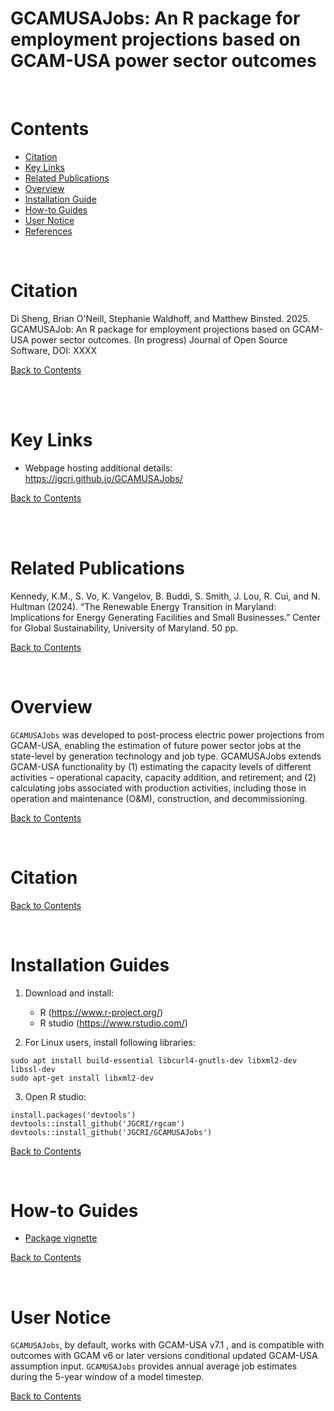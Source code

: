 # GCAMUSAJobs: An R package for employment projections based on GCAM-USA power sector outcomes

<br />

<!-------------------------->
<!-------------------------->
# <a name="Contents"></a>Contents
<!-------------------------->
<!-------------------------->

- [Citation](#Citation)
- [Key Links](#KeyLinks)
- [Related Publications](#RelatedPublications)
- [Overview](#Overview)
- [Installation Guide](#InstallGuides)
- [How-to Guides](#How-toGuides)
- [User Notice](#UserNotice)
- [References](#References)

<br />

<!-------------------------->
<!-------------------------->
# <a name="Citation"></a>Citation
<!-------------------------->
<!-------------------------->

Di Sheng, Brian O'Neill, Stephanie Waldhoff, and Matthew Binsted. 2025. GCAMUSAJob: 
An R package for employment projections based on GCAM-USA power sector outcomes. 
(In progress) Journal of Open Source Software, DOI: XXXX

[Back to Contents](#Contents)

<br />

<br />

<!-------------------------->
<!-------------------------->
# <a name="KeyLinks"></a>Key Links
<!-------------------------->
<!-------------------------->

- Webpage hosting additional details: https://jgcri.github.io/GCAMUSAJobs/

[Back to Contents](#Contents)

<br />

<br />

<!-------------------------->
<!-------------------------->
# <a name="RelatedPublications"></a>Related Publications
<!-------------------------->
<!-------------------------->

Kennedy, K.M., S. Vo, K. Vangelov, B. Buddi, S. Smith, J. Lou, R. Cui, and N. Hultman (2024). “The Renewable Energy Transition in Maryland: Implications for Energy Generating Facilities and Small Businesses.” Center for Global Sustainability, University of Maryland. 50 pp.

[Back to Contents](#Contents)

<br />

<!-------------------------->
<!-------------------------->
# <a name="Overview"></a>Overview
<!-------------------------->
<!-------------------------->

`GCAMUSAJobs` was developed to post-process electric power projections from GCAM-USA, enabling the estimation of future power sector jobs at the state-level by generation technology and job type. GCAMUSAJobs extends GCAM-USA functionality by (1) estimating the capacity levels of different activities – operational capacity, capacity addition, and retirement; and (2) calculating jobs associated with production activities, including those in operation and maintenance (O&M), construction, and decommissioning.

[Back to Contents](#Contents)

<br />

<!-------------------------->
<!-------------------------->
# <a name="Citation"></a>Citation
<!-------------------------->
<!-------------------------->


[Back to Contents](#Contents)

<br />


<!-------------------------->
<!-------------------------->
# <a name="InstallationGuides"></a>Installation Guides
<!-------------------------->
<!-------------------------->

1. Download and install:

    - R (https://www.r-project.org/)
    - R studio (https://www.rstudio.com/)

2. For Linux users, install following libraries:

```
sudo apt install build-essential libcurl4-gnutls-dev libxml2-dev libssl-dev
sudo apt-get install libxml2-dev
```
    
3. Open R studio:

```
install.packages('devtools')
devtools::install_github('JGCRI/rgcam')
devtools::install_github('JGCRI/GCAMUSAJobs')
```

[Back to Contents](#Contents)

<br />


<!-------------------------->
<!-------------------------->
# <a name="How-toGuides"></a>How-to Guides
<!-------------------------->
<!-------------------------->

- [Package vignette](https://jgcri.github.io/GCAMUSAJobs/articles/package_vignette.html)

[Back to Contents](#Contents)

<br />

<!-------------------------->
<!-------------------------->
# <a name="UserNotice"></a>User Notice
<!-------------------------->
<!-------------------------->

`GCAMUSAJobs`, by default, works with GCAM-USA v7.1 , and is compatible with outcomes with GCAM v6 or later versions conditional updated GCAM-USA assumption input. `GCAMUSAJobs` provides annual average job estimates during the 5-year window of a model timestep.


[Back to Contents](#Contents)

<br />
